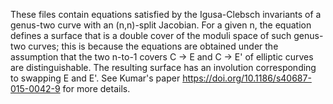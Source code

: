 These files contain equations satisfied by the Igusa-Clebsch invariants of a genus-two curve with an (n,n)-split Jacobian.
For a given n, the equation defines a surface that is a double cover of the moduli space of such genus-two curves; this is because
the equations are obtained under the assumption that the two n-to-1 covers C -> E and C -> E' of elliptic curves are distinguishable.
The resulting surface has an involution corresponding to swapping E and E'.
See Kumar's paper https://doi.org/10.1186/s40687-015-0042-9 for more details.
